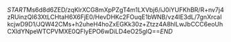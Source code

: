 $START$Ms6d8d6ZED/zqKlrXCG8mXpPZgT4m1LXVbj6/iJ0iYUFKhBR/R+nv7j4zRUinzQI63XtLCHtaH6X6FjE0/HevDHKc2FOuqE1bWNB/vz4IE3dL/7gnXrcaIkcjwD9D1/JQW42CMs+h2uheH4hoZxEGKk30z+Ztzz4A8hlLwJbCCC6eoUhCXldYNpeWTCPVMXE0QFlyEPO6wDiLD4eO25glQ==$END$